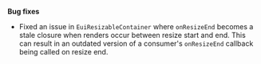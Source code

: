 **Bug fixes**

- Fixed an issue in `EuiResizableContainer` where `onResizeEnd` becomes a stale closure when renders occur between resize start and end. This can result in an outdated version of a consumer's `onResizeEnd` callback being called on resize end.
